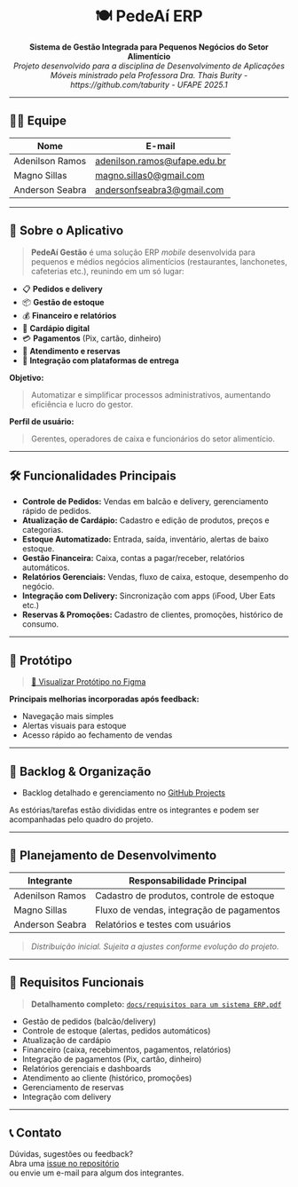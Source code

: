 <h1 align="center">🍽️ PedeAí ERP</h1>

<p align="center">
  <b>Sistema de Gestão Integrada para Pequenos Negócios do Setor Alimentício</b><br>
  <i>Projeto desenvolvido para a disciplina de Desenvolvimento de Aplicações Móveis ministrado pela Professora Dra. Thais Burity - https://github.com/taburity - UFAPE 2025.1</i>
</p>

<hr>

## 🧑‍💻 Equipe

| Nome              | E-mail                                 |
|-------------------|----------------------------------------|
| Adenilson Ramos   | [adenilson.ramos@ufape.edu.br](mailto:adenilson.ramos@ufape.edu.br) |
| Magno Sillas      | [magno.sillas0@gmail.com](mailto:magno.sillas0@gmail.com)           |
| Anderson Seabra   | [andersonfseabra3@gmail.com](mailto:andersonfseabra3@gmail.com)     |

---

## 📱 Sobre o Aplicativo

> **PedeAí Gestão** é uma solução ERP *mobile* desenvolvida para pequenos e médios negócios alimentícios (restaurantes, lanchonetes, cafeterias etc.), reunindo em um só lugar:

- 📋 **Pedidos e delivery**
- 📦 **Gestão de estoque**
- 💰 **Financeiro e relatórios**
- 🍔 **Cardápio digital**
- 💳 **Pagamentos** (Pix, cartão, dinheiro)
- 📇 **Atendimento e reservas**
- 🔗 **Integração com plataformas de entrega**

**Objetivo:**  
> Automatizar e simplificar processos administrativos, aumentando eficiência e lucro do gestor.

**Perfil de usuário:**  
> Gerentes, operadores de caixa e funcionários do setor alimentício.

---

## 🛠️ Funcionalidades Principais

- **Controle de Pedidos:** Vendas em balcão e delivery, gerenciamento rápido de pedidos.
- **Atualização de Cardápio:** Cadastro e edição de produtos, preços e categorias.
- **Estoque Automatizado:** Entrada, saída, inventário, alertas de baixo estoque.
- **Gestão Financeira:** Caixa, contas a pagar/receber, relatórios automáticos.
- **Relatórios Gerenciais:** Vendas, fluxo de caixa, estoque, desempenho do negócio.
- **Integração com Delivery:** Sincronização com apps (iFood, Uber Eats etc.)
- **Reservas & Promoções:** Cadastro de clientes, promoções, histórico de consumo.

---

## 🎨 Protótipo

> [🔗 Visualizar Protótipo no Figma](https://www.figma.com/proto/wL3AvazQxUGj2QCTrtWvRa/PedeA%C3%AD-Gest%C3%A3o?node-id=104599-4662&p=f&t=qBQTFmlUa3TSjEEZ-0&scaling=scale-down&content-scaling=fixed&page-id=104599%3A3038)


**Principais melhorias incorporadas após feedback:**  
- Navegação mais simples  
- Alertas visuais para estoque  
- Acesso rápido ao fechamento de vendas

---

## 📝 Backlog & Organização

- Backlog detalhado e gerenciamento no [GitHub Projects](https://github.com/users/AdnRamos/projects/1)

As estórias/tarefas estão divididas entre os integrantes e podem ser acompanhadas pelo quadro do projeto.

---

## 📅 Planejamento de Desenvolvimento

| Integrante         | Responsabilidade Principal                 |
|--------------------|-------------------------------------------|
| Adenilson Ramos    | Cadastro de produtos, controle de estoque |
| Magno Sillas       | Fluxo de vendas, integração de pagamentos |
| Anderson Seabra    | Relatórios e testes com usuários          |

> _Distribuição inicial. Sujeita a ajustes conforme evolução do projeto._

---

## 📑 Requisitos Funcionais

> **Detalhamento completo:** [`docs/requisitos para um sistema ERP.pdf`](docs/requisitos%20para%20um%20sistema%20ERP.pdf)

- Gestão de pedidos (balcão/delivery)
- Controle de estoque (alertas, pedidos automáticos)
- Atualização de cardápio
- Financeiro (caixa, recebimentos, pagamentos, relatórios)
- Integração de pagamentos (Pix, cartão, dinheiro)
- Relatórios gerenciais e dashboards
- Atendimento ao cliente (histórico, promoções)
- Gerenciamento de reservas
- Integração com delivery

---

## 📞 Contato

Dúvidas, sugestões ou feedback?  
Abra uma [issue no repositório](https://github.com/AdnRamos/PedeAi-ERP/issues)  
ou envie um e-mail para algum dos integrantes.

